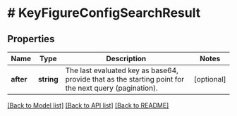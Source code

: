 # # KeyFigureConfigSearchResult

## Properties

Name | Type | Description | Notes
------------ | ------------- | ------------- | -------------
**after** | **string** | The last evaluated key as base64, provide that as the starting point for the next query (pagination). | [optional]

[[Back to Model list]](../../README.md#models) [[Back to API list]](../../README.md#endpoints) [[Back to README]](../../README.md)
